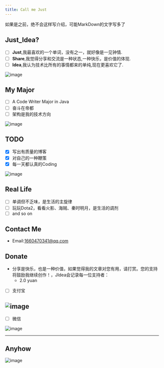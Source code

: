 ```yaml
---
title: Call me Just
---
```


如果是之前，绝不会这样写介绍，可能MarkDown的文字写多了


## Just_Idea?



- [ ] **Just**,我最喜欢的一个单词，没有之一，就好像是一见钟情.
- [ ] **Share**,我觉得分享和交流是一种状态,一种快乐，是价值的体现.
- [ ] **Idea**,我认为技术比所有的事情都来的单纯,现在更喜欢它了.

![image](http://og6e19zce.bkt.clouddn.com/hb.jpeg)

## My Major
- [ ] A Code Writer Major in Java
- [ ] 奋斗在帝都
- [ ] 架构是我的技术方向

![image](http://og6e19zce.bkt.clouddn.com/readme1.png)

## TODO
- [x] 写出有质量的博客
- [x] 对自己的一种鞭策
- [x] 每一天都认真的Coding

![image](http://og6e19zce.bkt.clouddn.com/lufeiser.jpg)

## Real Life
- [ ] 单调但不乏味，是生活的主旋律
- [ ] 玩玩Dota2，看看火影、海贼、秦时明月，是生活的调剂
- [ ] and so on

## Contact Me

- Email:1660470341@qq.com

## Donate
- 分享是快乐，也是一种价值，如果觉得我的文章对您有用，请打赏。您的支持将鼓励我继续创作！，JIdea会记录每一位支持者：
    - 2.0 yuan
- [ ] 支付宝

![image](http://og6e19zce.bkt.clouddn.com/zhifubao1.png)
---
- [ ] 微信

![image](http://og6e19zce.bkt.clouddn.com/wechat2.jpg)

---

## Anyhow

![image](http://og6e19zce.bkt.clouddn.com/891981297607836071.jpg)
